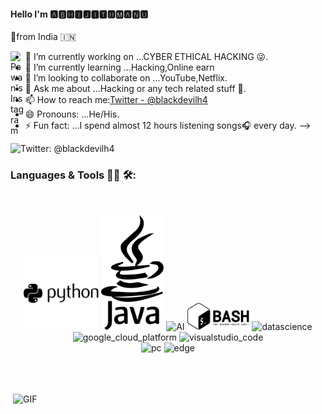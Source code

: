 #### Hello I'm 🅰🅱🅷🅸🅹🅸🆃🅷🅼🅰🅽🆄
🚀from India 🇮🇳

<a href="https://www.instagram.com/invites/contact/?i=35m7ib18txlb&utm_content=kreu8ab/">

<img align="left" alt="Pawan's Instagram" width="22px" src="https://cdn.jsdelivr.net/npm/simple-icons@v3/icons/instagram.svg" />

</a>


- 🔭 I’m currently working on ...CYBER ETHICAL HACKING 😜.
- 🌱 I’m currently learning ...Hacking,Online earn
- 👯 I’m looking to collaborate on ...YouTube,Netflix.
- 💬 Ask me about ...Hacking or any tech related stuff 🤩.
- 📫 How to reach me:[Twitter - @blackdevilh4](https://twitter.com/blackdevilh4?s=09)
- 😄 Pronouns: ...He/His.
- ⚡ Fun fact: ...I spend almost 12 hours listening songs🎧 every day.
-->

![Twitter: @blackdevilh4](https://img.shields.io/twitter/follow/blackdevilh4)

### Languages & Tools 👨‍💻 🛠:
</br> 
<p align="center"> 
<!-- For more icons please follow  https://github.com/MikeCodesDotNET/ColoredBadges -->
<img src="https://github.com/Xx-Ashutosh-xX/Xx-Ashutosh-xX/blob/master/assets/icons/python.png" alt="python" width="120" hight="50">
<img src="https://github.com/Xx-Ashutosh-xX/Xx-Ashutosh-xX/blob/master/assets/icons/java.png" alt="java"  width="100" hight="50">
<img src="https://github.com/Xx-Ashutosh-xX/Xx-Ashutosh-xX/blob/master/assets/icons/ai.png" alt="AI" width="90" hight="50">
<img src="https://github.com/Xx-Ashutosh-xX/Xx-Ashutosh-xX/blob/master/assets/icons/bash.png" alt="bash" width="100" hight="50">
<img src="https://github.com/Xx-Ashutosh-xX/Xx-Ashutosh-xX/blob/master/assets/icons/datascience.png" alt="datascience" width="180" hight="50">
</br>
<img src="https://github.com/Xx-Ashutosh-xX/Xx-Ashutosh-xX/blob/master/assets/icons/google_cloud_platform.png" alt="google_cloud_platform" width="270" hight="50">
<img src="https://github.com/Xx-Ashutosh-xX/Xx-Ashutosh-xX/blob/master/assets/icons/visualstudio_code.png" alt="visualstudio_code" width="240" hight="50">
</br>
<img src="https://github.com/Xx-Ashutosh-xX/Xx-Ashutosh-xX/blob/master/assets/icons/pc.png" alt="pc" width="100" hight="50">
<img src="https://github.com/Xx-Ashutosh-xX/Xx-Ashutosh-xX/blob/master/assets/icons/edge.png" alt="edge" width="100" hight="50">
</p>
</br>
</br>
</br>

<img align="right" alt="GIF" src="https://github.com/abhisheknaiidu/abhisheknaiidu/blob/master/code.gif?raw=true" width="500" height="320" />

 
